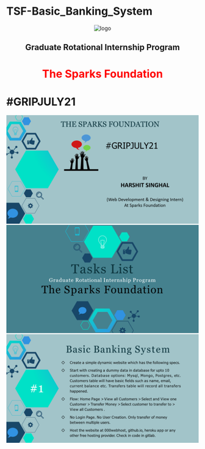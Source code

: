 # TSF-Basic_Banking_System
<html>
  <head>
  
  </head>
<body>
  <center>
    <img src="https://www.thesparksfoundationsingapore.org/images/logo_small.png" alt="logo">
    <h2>Graduate Rotational Internship Program
</h2>
    <h1 style="color:red;">The Sparks Foundation</h1>
  </center>
  <h1>#GRIPJULY21</h1>
  <img src="https://raw.githubusercontent.com/harshit645/TSF-Basic_Banking_System/main/Screenshot%20(1592).png">
  <img src="https://raw.githubusercontent.com/harshit645/TSF-Basic_Banking_System/main/Screenshot%20(1590).png">
  <img src="https://raw.githubusercontent.com/harshit645/TSF-Basic_Banking_System/main/Screenshot%20(1591).png">
 
  </body>
</html>
 
